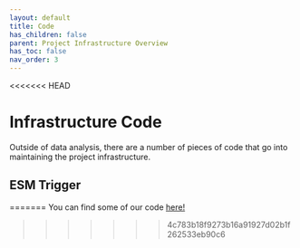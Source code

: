 ```yaml
---
layout: default
title: Code
has_children: false
parent: Project Infrastructure Overview
has_toc: false
nav_order: 3
---
```

<<<<<<< HEAD

# Infrastructure Code

Outside of data analysis, there are a number of pieces of code that go into maintaining the project infrastructure.

## ESM Trigger

=======
You can find some of our code  <a href="https://github.com/PennLINC/mobilephenomics/tree/master/code"> here! </a>
>>>>>>> 4c783b18f9273b16a91927d02b1f262533eb90c6
